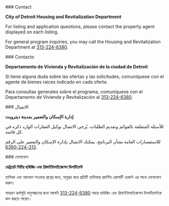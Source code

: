 <RenderIf language="default">
### Contact

**City of Detroit Housing and Revitalization Department**

For listing and application questions, please contact the property agent displayed on each listing.

For general program inquiries, you may call the Housing and Revitalization Department at [313-224-6380](tel:+13132246380).

</RenderIf>

<RenderIf language="es">
### Contacto

**Departamento de Vivienda y Revitalización de la ciudad de Detroit**

Si tiene alguna duda sobre las ofertas y las solicitudes, comuníquese con el agente de bienes raíces indicado en cada oferta.

Para consultas generales sobre el programa, comuníquese con el Departamento de Vivienda y Revitalización al [313-224-6380](tel:+13132246380).

</RenderIf>

<RenderIf language="ar">
### الاتصال

**إدارة الإسكان والتعمير بمدينة ديترويت**

للأسئلة المتعلقة بالقوائم وتقديم الطلبات، يُرجى الاتصال بوكيل العقارات الوارد ذكره في كل قائمة.

للاستفسارات العامة بشأن البرنامج، يمكنك الاتصال بإدارة الإسكان والتعمير على الرقم [313-224-6380](tel:+13132246380).

</RenderIf>

<RenderIf language="bn">
### যোগাযোগ

**ডেট্রয়েট সিটির হাউজিং এবং রিভাইটালাইজেশন ডিপার্টমেন্ট**

তালিকা এবং আবেদন সংক্রান্ত প্রশ্নের জন্য, অনুগ্রহ করে প্রতিটি তালিকায় প্রদর্শিত প্রোপার্টি এজেন্ট এর সাথে যোগাযোগ করুন।

সাধারণ কর্মসূচি অনুসন্ধানের জন্য আপনি [313-224-6380](tel:+13132246380) নম্বরে হাউজিং এবং রিভাইটালাইজেশন ডিপার্টমেন্টকে কল করতে পারেন।
</RenderIf>
